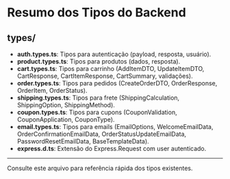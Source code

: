 # Resumo dos Tipos do Backend

## types/
- **auth.types.ts**: Tipos para autenticação (payload, resposta, usuário).
- **product.types.ts**: Tipos para produtos (dados, resposta).
- **cart.types.ts**: Tipos para carrinho (AddItemDTO, UpdateItemDTO, CartResponse, CartItemResponse, CartSummary, validações).
- **order.types.ts**: Tipos para pedidos (CreateOrderDTO, OrderResponse, OrderItem, OrderStatus).
- **shipping.types.ts**: Tipos para frete (ShippingCalculation, ShippingOption, ShippingMethod).
- **coupon.types.ts**: Tipos para cupons (CouponValidation, CouponApplication, CouponType).
- **email.types.ts**: Tipos para emails (EmailOptions, WelcomeEmailData, OrderConfirmationEmailData, OrderStatusUpdateEmailData, PasswordResetEmailData, BaseTemplateData).
- **express.d.ts**: Extensão do Express.Request com user autenticado.

---
Consulte este arquivo para referência rápida dos tipos existentes.
